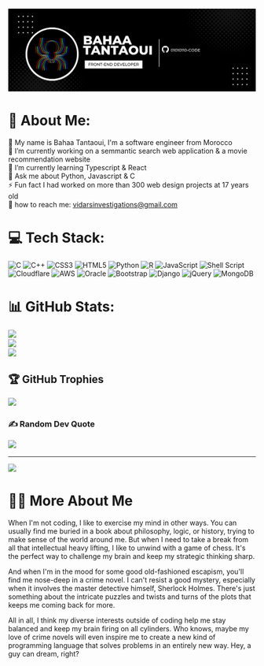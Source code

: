 ![banner](/1500x500.jpeg?raw=true "banner")
# 💫 About Me:

👋 My name is Bahaa Tantaoui, I'm a software engineer from Morocco <br>
🔭 I’m currently working on a semmantic search web application & a movie recommendation website<br>🌱 I’m currently learning Typescript & React<br>💬 Ask me about Python, Javascript & C<br>⚡ Fun fact I had worked on more than 300 web design projects at 17 years old
<br> 📧 how to reach me: vidarsinvestigations@gmail.com


# 💻 Tech Stack:
![C](https://img.shields.io/badge/c-%2300599C.svg?style=for-the-badge&logo=c&logoColor=white) ![C++](https://img.shields.io/badge/c++-%2300599C.svg?style=for-the-badge&logo=c%2B%2B&logoColor=white)  ![CSS3](https://img.shields.io/badge/css3-%231572B6.svg?style=for-the-badge&logo=css3&logoColor=white) ![HTML5](https://img.shields.io/badge/html5-%23E34F26.svg?style=for-the-badge&logo=html5&logoColor=white) ![Python](https://img.shields.io/badge/python-3670A0?style=for-the-badge&logo=python&logoColor=ffdd54) ![R](https://img.shields.io/badge/r-%23276DC3.svg?style=for-the-badge&logo=r&logoColor=white) ![JavaScript](https://img.shields.io/badge/javascript-%23323330.svg?style=for-the-badge&logo=javascript&logoColor=%23F7DF1E) ![Shell Script](https://img.shields.io/badge/shell_script-%23121011.svg?style=for-the-badge&logo=gnu-bash&logoColor=white) ![Cloudflare](https://img.shields.io/badge/Cloudflare-F38020?style=for-the-badge&logo=Cloudflare&logoColor=white) ![AWS](https://img.shields.io/badge/AWS-%23FF9900.svg?style=for-the-badge&logo=amazon-aws&logoColor=white) ![Oracle](https://img.shields.io/badge/Oracle-F80000?style=for-the-badge&logo=oracle&logoColor=white) ![Bootstrap](https://img.shields.io/badge/bootstrap-%23563D7C.svg?style=for-the-badge&logo=bootstrap&logoColor=white) ![Django](https://img.shields.io/badge/django-%23092E20.svg?style=for-the-badge&logo=django&logoColor=white) ![jQuery](https://img.shields.io/badge/jquery-%230769AD.svg?style=for-the-badge&logo=jquery&logoColor=white)  ![MongoDB](https://img.shields.io/badge/MongoDB-%234ea94b.svg?style=for-the-badge&logo=mongodb&logoColor=white) 
# 📊 GitHub Stats:
![](https://github-readme-stats.vercel.app/api?username=01010110-Code&theme=dark&hide_border=false&include_all_commits=true&count_private=true)<br/>
![](https://github-readme-streak-stats.herokuapp.com/?user=01010110-Code&theme=dark&hide_border=false)<br/>
![](https://github-readme-stats.vercel.app/api/top-langs/?username=01010110-Code&theme=dark&hide_border=false&include_all_commits=true&count_private=true&layout=compact)

## 🏆 GitHub Trophies
![](https://github-profile-trophy.vercel.app/?username=01010110-Code&theme=chalk&no-frame=false&no-bg=false&margin-w=4)

### ✍️ Random Dev Quote
![](https://quotes-github-readme.vercel.app/api?type=horizontal&theme=radical)

---
[![](https://visitcount.itsvg.in/api?id=01010110-Code&icon=0&color=0)](https://visitcount.itsvg.in)
# 🕵️‍♂️ More About Me 
When I'm not coding, I like to exercise my mind in other ways. You can usually find me buried in a book about philosophy, logic, or history, trying to make sense of the world around me. But when I need to take a break from all that intellectual heavy lifting, I like to unwind with a game of chess. It's the perfect way to challenge my brain and keep my strategic thinking sharp.

And when I'm in the mood for some good old-fashioned escapism, you'll find me nose-deep in a crime novel. I can't resist a good mystery, especially when it involves the master detective himself, Sherlock Holmes. There's just something about the intricate puzzles and twists and turns of the plots that keeps me coming back for more.

All in all, I think my diverse interests outside of coding help me stay balanced and keep my brain firing on all cylinders. Who knows, maybe my love of crime novels will even inspire me to create a new kind of programming language that solves problems in an entirely new way. Hey, a guy can dream, right?

